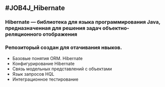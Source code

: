 #JOB4J_Hibernate
---
### Hibernate — библиотека для языка программирования Java, предназначенная для решения задач объектно-реляционного отображения
### Репозиторый создан для отачивания нвыков.
* Базовые понятия ORM. Hibernate
* Конфигурирование Hibernate
* Связь модельных представлений с объектами
* Язык запросов HQL
* Интеграционное тестирование

